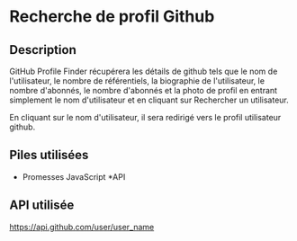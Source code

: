 # Recherche de profil Github

## Description
GitHub Profile Finder récupérera les détails de github tels que le nom de l'utilisateur, le nombre de référentiels, la biographie de l'utilisateur, le nombre d'abonnés, le nombre d'abonnés et la photo de profil en entrant simplement le nom d'utilisateur et en cliquant sur Rechercher un utilisateur.

En cliquant sur le nom d'utilisateur, il sera redirigé vers le profil utilisateur github.

## Piles utilisées
* Promesses JavaScript
*API

## API utilisée
https://api.github.com/user/user_name



